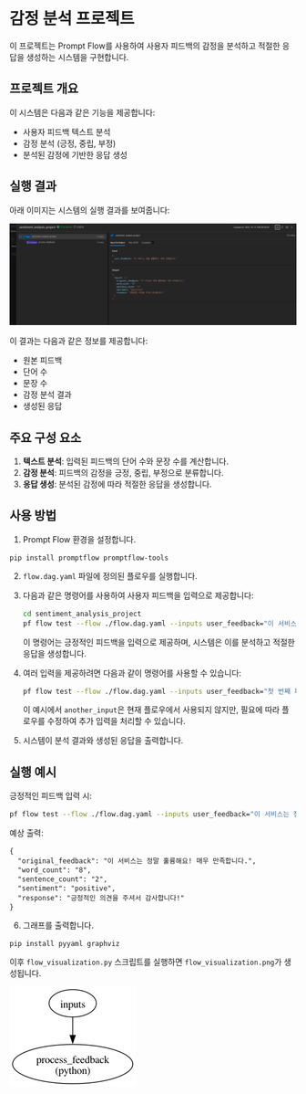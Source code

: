 # 감정 분석 프로젝트

이 프로젝트는 Prompt Flow를 사용하여 사용자 피드백의 감정을 분석하고 적절한 응답을 생성하는 시스템을 구현합니다.

## 프로젝트 개요

이 시스템은 다음과 같은 기능을 제공합니다:
- 사용자 피드백 텍스트 분석
- 감정 분석 (긍정, 중립, 부정)
- 분석된 감정에 기반한 응답 생성

## 실행 결과

아래 이미지는 시스템의 실행 결과를 보여줍니다:

![Sentiment Analysis Result](./sentiment_analysis_project/result.png)

이 결과는 다음과 같은 정보를 제공합니다:
- 원본 피드백
- 단어 수
- 문장 수
- 감정 분석 결과
- 생성된 응답

## 주요 구성 요소

1. **텍스트 분석**: 입력된 피드백의 단어 수와 문장 수를 계산합니다.
2. **감정 분석**: 피드백의 감정을 긍정, 중립, 부정으로 분류합니다.
3. **응답 생성**: 분석된 감정에 따라 적절한 응답을 생성합니다.

## 사용 방법

1. Prompt Flow 환경을 설정합니다.

```
pip install promptflow promptflow-tools
```

2. `flow.dag.yaml` 파일에 정의된 플로우를 실행합니다.
3. 다음과 같은 명령어를 사용하여 사용자 피드백을 입력으로 제공합니다:

   ```bash
   cd sentiment_analysis_project
   pf flow test --flow ./flow.dag.yaml --inputs user_feedback="이 서비스는 정말 훌륭해요! 매우 만족합니다."
   ```

   이 명령어는 긍정적인 피드백을 입력으로 제공하며, 시스템은 이를 분석하고 적절한 응답을 생성합니다.

4. 여러 입력을 제공하려면 다음과 같이 명령어를 사용할 수 있습니다:

   ```bash
   pf flow test --flow ./flow.dag.yaml --inputs user_feedback="첫 번째 피드백" another_input="다른 입력 값"
   ```

   이 예시에서 `another_input`은 현재 플로우에서 사용되지 않지만, 필요에 따라 플로우를 수정하여 추가 입력을 처리할 수 있습니다.

5. 시스템이 분석 결과와 생성된 응답을 출력합니다.

## 실행 예시

긍정적인 피드백 입력 시:

```bash
pf flow test --flow ./flow.dag.yaml --inputs user_feedback="이 서비스는 정말 훌륭해요! 매우 만족합니다."
```

예상 출력:
```
{
  "original_feedback": "이 서비스는 정말 훌륭해요! 매우 만족합니다.",
  "word_count": "8",
  "sentence_count": "2",
  "sentiment": "positive",
  "response": "긍정적인 의견을 주셔서 감사합니다!"
}
```

6. 그래프를 출력합니다.

```
pip install pyyaml graphviz
```

이후 `flow_visualization.py` 스크립트를 실행하면 `flow_visualization.png`가 생성됩니다.

![flow](./sentiment_analysis_project/flow_visualization.png)

